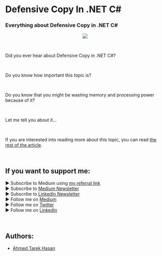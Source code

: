 <link rel="canonical" href="https://www.developmentsimplyput.com/post/defensive-copy-in-net-c" />

# Defensive Copy In .NET C#
### Everything about Defensive Copy in .NET C#

<p align="center">
  <img src="https://static.wixstatic.com/media/488a99_a77a2812b6d34d528d9dd23cc9462c7a~mv2.png">
</p>

<br/>

<p>
Did you ever hear about Defensive Copy in .NET C#?
</p>

<br/>

<p>
Do you know how important this topic is?
</p>

<br/>

<p>
Do you know that you might be wasting memory and processing power because of it?
</p>

<br/>

<p>
Let me tell you about it…
</p>

<br/>

If you are interested into reading more about this topic, you can read [the rest of the article][Article]. 

<br/>

## If you want to support me:
▶ Subscribe to Medium using [my referral link][Membership]<br/>
▶ Subscribe to [Medium Newsletter][Subscribe]<br/>
▶ Subscribe to [LinkedIn Newsletter][Newsletter]<br/>
▶ Follow me on [Medium][Blog]<br/>
▶ Follow me on [Twitter][Twitter]<br/>
▶ Follow me on [LinkedIn][LinkedIn]

<br/>

## Authors:
* [Ahmed Tarek Hasan]


[Ahmed Tarek Hasan]: https://medium.com/@eng_ahmed.tarek
[Blog]: https://medium.com/@eng_ahmed.tarek
[Membership]: https://medium.com/@eng_ahmed.tarek/membership
[Subscribe]: https://medium.com/subscribe/@eng_ahmed.tarek
[Twitter]: https://twitter.com/AhmedTarekHasa1
[LinkedIn]: https://www.linkedin.com/in/atarekhasan/
[Friend Links]: https://www.linkedin.com/feed/update/urn:li:activity:6866082670108143616/
[Newsletter]: https://www.linkedin.com/newsletters/development-simply-put-6866647119655247872/
[Article]: https://www.developmentsimplyput.com/post/defensive-copy-in-net-c
